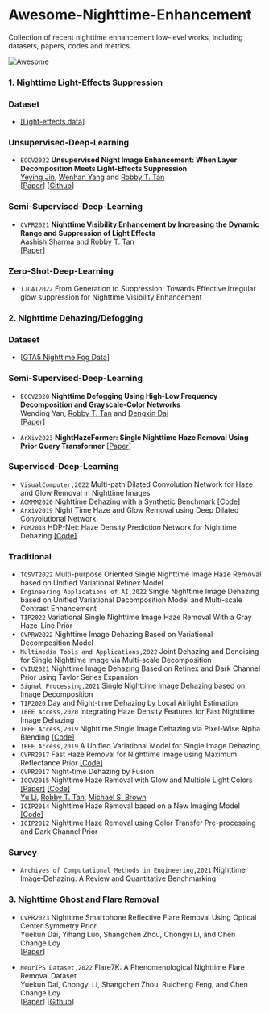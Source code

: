 # Awesome-Nighttime-Enhancement
Collection of recent nighttime enhancement low-level works, including datasets, papers, codes and metrics.

[![Awesome](https://cdn.rawgit.com/sindresorhus/awesome/d7305f38d29fed78fa85652e3a63e154dd8e8829/media/badge.svg)](https://github.com/jinyeying/Awesome-Nighttime-Enhancement)

### 1. Nighttime Light-Effects Suppression
### Dataset
* [[Light-effects data]](https://www.dropbox.com/sh/ro8fs629ldebzc2/AAD_W78jDffsJhH-smJr0cNSa?dl=0) <br>

### Unsupervised-Deep-Learning
* `ECCV2022`
**Unsupervised Night Image Enhancement: When Layer Decomposition Meets Light-Effects Suppression** \
[Yeying Jin](https://jinyeying.github.io/), [Wenhan Yang](https://flyywh.github.io/) and [Robby T. Tan](https://tanrobby.github.io/pub.html)\
[[Paper](https://www.ecva.net/papers/eccv_2022/papers_ECCV/papers/136970396.pdf)] [[Github](https://github.com/jinyeying/night-enhancement)] 

### Semi-Supervised-Deep-Learning
* `CVPR2021`
**Nighttime Visibility Enhancement by Increasing the Dynamic Range and Suppression of Light Effects** \
[Aashish Sharma](https://aasharma90.github.io/) and [Robby T. Tan](https://tanrobby.github.io/pub.html)\
[[Paper](https://openaccess.thecvf.com/content/CVPR2021/papers/Sharma_Nighttime_Visibility_Enhancement_by_Increasing_the_Dynamic_Range_and_Suppression_CVPR_2021_paper.pdf)] 

### Zero-Shot-Deep-Learning
* `IJCAI2022`
From Generation to Suppression: Towards Effective Irregular glow suppression for Nighttime Visibility Enhancement

### 2. Nighttime Dehazing/Defogging
### Dataset
* [[GTA5 Nighttime Fog Data](https://www.dropbox.com/sh/gfw44ttcu5czrbg/AACr2GZWvAdwYPV0wgs7s00xa?dl=0)]

### Semi-Supervised-Deep-Learning
* `ECCV2020`
**Nighttime Defogging Using High-Low Frequency Decomposition and Grayscale-Color Networks** \
Wending Yan, [Robby T. Tan](https://tanrobby.github.io/pub.html) and [Dengxin Dai](https://vas.mpi-inf.mpg.de/) \
[[Paper](https://www.ecva.net/papers/eccv_2020/papers_ECCV/papers/123570460.pdf)] 

* `ArXiv2023`
**NightHazeFormer: Single Nighttime Haze Removal Using Prior Query Transformer** [[Paper](https://arxiv.org/pdf/2305.09533.pdf)]

### Supervised-Deep-Learning
* `VisualComputer,2022`
Multi-path Dilated Convolution Network for Haze and Glow Removal in Nighttime Images
* `ACMMM2020`
Nighttime Dehazing with a Synthetic Benchmark
[[Code]](https://github.com/chaimi2013/3R)
* `Arxiv2019`
Night Time Haze and Glow Removal using Deep Dilated Convolutional Network
* `PCM2018`
HDP-Net: Haze Density Prediction Network for Nighttime Dehazing
[[Code]](https://github.com/nicholasly/HDP-Net)

### Traditional
* `TCSVT2022`
Multi-purpose Oriented Single Nighttime Image Haze Removal based on Unified Variational Retinex Model
* `Engineering Applications of AI,2022`
Single Nighttime Image Dehazing based on Unified Variational Decomposition Model and Multi-scale Contrast Enhancement
* `TIP2022`
Variational Single Nighttime Image Haze Removal With a Gray Haze-Line Prior
* `CVPRW2022`
Nighttime Image Dehazing Based on Variational Decomposition Model
* `Multimedia Tools and Applications,2022`
Joint Dehazing and Denoising for Single Nighttime Image via Multi-scale Decomposition
* `CVIU2021`
Nighttime Image Dehazing Based on Retinex and Dark Channel Prior using Taylor Series Expansion
* `Signal Processing,2021`
Single Nighttime Image Dehazing based on Image Decomposition
* `TIP2020`
Day and Night-time Dehazing by Local Airlight Estimation
* `IEEE Access,2020`
Integrating Haze Density Features for Fast Nighttime Image Dehazing
* `IEEE Access,2019`
Nighttime Single Image Dehazing via Pixel-Wise Alpha Blending
[[Code]](https://github.com/yuteng/nighttime-dehazing)
* `IEEE Access,2019`
A Unified Variational Model for Single Image Dehazing
* `CVPR2017`
Fast Haze Removal for Nighttime Image using Maximum Reflectance Prior
[[Code]](https://github.com/chaimi2013/MRP)
* `CVPR2017`
Night-time Dehazing by Fusion
* `ICCV2015`
Nighttime Haze Removal with Glow and Multiple Light Colors 
[[Paper]](https://www.dropbox.com/s/b7l89f31erqmjr0/2015_iccv_nightdehazing.pdf?dl=0)
[[Code]](https://tanrobby.github.io/code.html)\
[Yu Li](http://yu-li.github.io/), [Robby T. Tan](https://tanrobby.github.io/pub.html), [Michael S. Brown](https://www.eecs.yorku.ca/~mbrown/)
* `ICIP2014`
Nighttime Haze Removal based on a New Imaging Model
[[Code]](https://github.com/chaimi2013/NighttimeDehaze)
* `ICIP2012`
Nighttime Haze Removal using Color Transfer Pre-processing and Dark Channel Prior

### Survey
* `Archives of Computational Methods in Engineering,2021`
Nighttime Image‑Dehazing: A Review and Quantitative Benchmarking

### 3. Nighttime Ghost and Flare Removal
* `CVPR2023`
Nighttime Smartphone Reflective Flare Removal Using Optical Center Symmetry Prior\
Yuekun Dai, Yihang Luo, Shangchen Zhou, Chongyi Li, and Chen Change Loy \
[[Paper](https://arxiv.org/abs/2303.15046)]

* `NeurIPS Dataset,2022`
Flare7K: A Phenomenological Nighttime Flare Removal Dataset\
Yuekun Dai, Chongyi Li, Shangchen Zhou, Ruicheng Feng, and Chen Change Loy \
[[Paper](https://arxiv.org/abs/2210.06570)] [[Github](https://github.com/ykdai/Flare7K)] 

